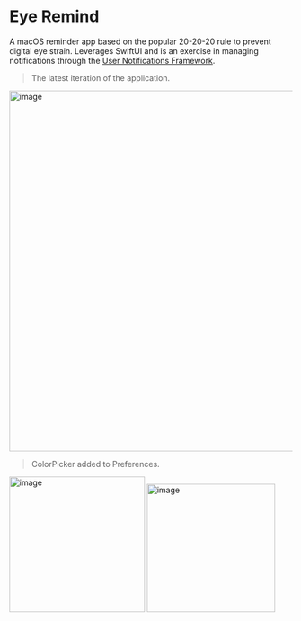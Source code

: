 # Eye Remind

A macOS reminder app based on the popular 20-20-20 rule to prevent digital eye strain.
Leverages SwiftUI and is an exercise in managing notifications through the [User Notifications Framework](https://developer.apple.com/documentation/usernotifications). 

> The latest iteration of the application.
<img width="641" alt="image" src="https://user-images.githubusercontent.com/55996049/147797173-5f6fa615-6220-4c1a-a399-6e481d4bc9ca.png">

> ColorPicker added to Preferences.
<img width="241" alt="image" src="https://user-images.githubusercontent.com/55996049/147794610-3682d0f6-7590-49e2-aa8b-40f9527f275d.png">
<img width="228" alt="image" src="https://user-images.githubusercontent.com/55996049/147794637-b908ab4f-32c6-4894-849b-267ce3a78c68.png">


